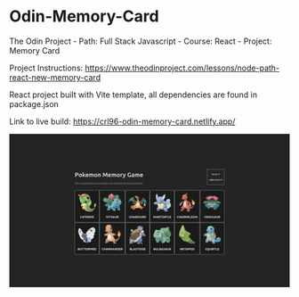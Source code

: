 # Odin-Memory-Card

The Odin Project - Path: Full Stack Javascript - Course: React - Project: Memory Card

Project Instructions: https://www.theodinproject.com/lessons/node-path-react-new-memory-card


React project built with Vite template, all dependencies are found in package.json


Link to live build: https://crl96-odin-memory-card.netlify.app/

![preview](public/preview.png)
